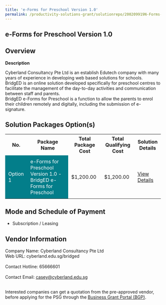 ```yaml
---
title: 'e-Forms for Preschool Version 1.0'
permalink: /productivity-solutions-grant/solutionrepo/200209919N-Forms-for-Prsch-v-1-0
---
```


## e-Forms for Preschool Version 1.0

## Overview

**Description**

Cyberland Consultancy Pte Ltd is an establish Edutech company with many years of experience in developing web based solutions for schools.  
BridgED is an online solution developed specifically for preschool centres to facilitate the management of the day-to-day activities and communication between staff and parents.  
BridgED e-Forms for Preschool is a function to allow the parents to enrol their children remotely and digitally, including the submission of e-signature.

## Solution Packages Option(s)

<table>
<tr>
<th><b>No.</b></th>
<th><b>Package Name</b></th>
<th><b>Total Package Cost</b></th>
<th><b>Total Qualifying Cost</b></th>
<th><b>Solution Details</b></th>
</tr>
<tr>
<td style='padding: 10px; background-color: #037E8A; color: #FFFFFF;'>Option 1</td>
<td style='padding: 10px; background-color: #037E8A; color: #FFFFFF;'>e-Forms for Preschool Version 1.0 - BridgED e-Forms for Preschool </td>
<td style='padding: 10px;'>$1,200.00</td>
<td style='padding: 10px;'>$1,200.00</td>
<td style='padding: 10px;'><a href='/images/psg/Cyberland_E-Forms_20210410_Desensitised_Annex_3.pdf' target='_blank'>View Details</a></td>
</tr>
</table>

## Mode and Schedule of Payment

 - Subscription / Leasing

## Vendor Information

 Company Name: Cyberland Consultancy Pte Ltd<br>Web URL: cyberland.edu.sg/bridged <br><br>Contact Hotline: 65666601 <br><br>Contact Email: casey@cyberland.edu.sg <br><br>

Interested companies can get a quotation from the pre-approved vendor, before applying for the PSG through the <a href='https://www.businessgrants.gov.sg/' target='_blank' rel='noopener'>Business Grant Portal (BGP)</a>.

<script src="/jquery/resize-tables.js"></script>
